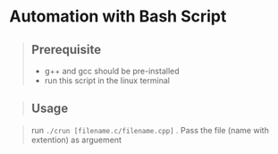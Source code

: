 # Automation with Bash Script

> ## Prerequisite
> * g++ and gcc should be pre-installed
> * run this script in the linux terminal

> ## Usage

> run `./crun [filename.c/filename.cpp]` . Pass the file (name with extention) as arguement

